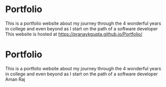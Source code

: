 # Portfolio
This is a portfolio website about my journey through the 4 wonderful years in college and even beyond as I start on the path of a software developer <br>
This website is hosted at https://pranaykgupta.github.io/Portfolio/


# Portfolio
This is a portfolio website about my journey through the 4 wonderful years in college and even beyond as I start on the path of a software developer 
Aman Raj
